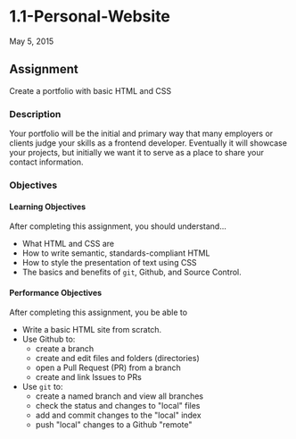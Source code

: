 # 1.1-Personal-Website
May 5, 2015

## Assignment
Create a portfolio with basic HTML and CSS

### Description
Your portfolio will be the initial and primary way that many employers or
clients judge your skills as a frontend developer. Eventually it will showcase
your projects, but initially we want it to serve as a place to share your
contact information.

### Objectives

#### Learning Objectives

After completing this assignment, you should understand...

* What HTML and CSS are
* How to write semantic, standards-compliant HTML
* How to style the presentation of text using CSS
* The basics and benefits of `git`, Github, and Source Control.

#### Performance Objectives

After completing this assignment, you be able to

* Write a basic HTML site from scratch.
* Use Github to:
    * create a branch
    * create and edit files and folders (directories)
    * open a Pull Request (PR) from a branch
    * create and link Issues to PRs
* Use `git` to:
    * create a named branch and view all branches
    * check the status and changes to "local" files
    * add and commit changes to the "local" index
    * push "local" changes to a Github "remote"
